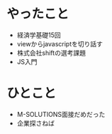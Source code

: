 # やったこと
- 経済学基礎15回
- viewからjavascriptを切り話す
- 株式会社shiftの選考課題
- JS入門

# ひとこと
- M-SOLUTIONS面接だめだった
- 企業探さねば

